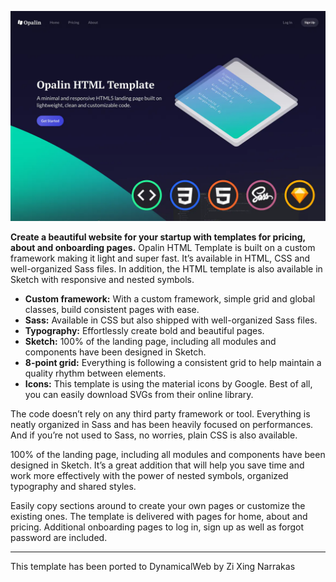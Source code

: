 ![alt text](assets/6278e95c-9ce8-440f-8f4c-292ddb2b22d0.webp "Logo Title Text 1")

**Create a beautiful website for your startup with templates for pricing, about and onboarding pages.** Opalin HTML Template is built on a custom framework making it light and super fast. It’s available in HTML, CSS and well-organized Sass files. In addition, the HTML template is also available in Sketch with responsive and nested symbols.

 - **Custom framework:** With a custom framework, simple grid and global classes, build consistent pages with ease.
 - **Sass:** Available in CSS but also shipped with well-organized Sass files.
 - **Typography:** Effortlessly create bold and beautiful pages.
 - **Sketch:** 100% of the landing page, including all modules and components have been designed in Sketch.
 - **8-point grid:** Everything is following a consistent grid to help maintain a quality rhythm between elements.
 - **Icons:** This template is using the material icons by Google. Best of all, you can easily download SVGs from their online library.

The code doesn’t rely on any third party framework or tool. Everything is neatly organized in Sass and has been heavily focused on performances. And if you’re not used to Sass, no worries, plain CSS is also available.

100% of the landing page, including all modules and components have been designed in Sketch. It’s a great addition that will help you save time and work more effectively with the power of nested symbols, organized typography and shared styles.

Easily copy sections around to create your own pages or customize the existing ones. The template is delivered with pages for home, about and pricing. Additional onboarding pages to log in, sign up as well as forgot password are included.

-------------------------------------------------------------------------------

This template has been ported to DynamicalWeb by Zi Xing Narrakas